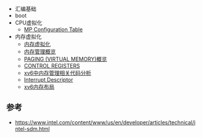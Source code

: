 - 汇编基础
- boot
- CPU虚拟化
    - [MP Configuration Table](chapter-02/02-01.md)
- 内存虚拟化
    - [内存虚拟化](chapter-01/01-01.md)
    - [内存管理概览](chapter-01/01-03.md)
    - [PAGING (VIRTUAL MEMORY)概览](chapter-01/01-02.md)
    - [CONTROL REGISTERS](chapter-01/01-04.md)
    - [xv6中内存管理相关代码分析](chapter-01/01-05.md)
    - [Interrupt Descriptor](chapter-01/01-06.md)
    - [xv6内存布局](chapter-01/01-07.md)


## 参考

- https://www.intel.com/content/www/us/en/developer/articles/technical/intel-sdm.html